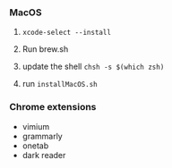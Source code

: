 ### MacOS

1. `xcode-select --install`

2. Run brew.sh

3. update the shell `chsh -s $(which zsh)`

4. run `installMacOS.sh`


### Chrome extensions

- vimium
- grammarly
- onetab
- dark reader
